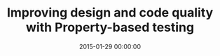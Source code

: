 ---
title: 'Improving design and code quality with Property-based testing'
description: 'Article in the Xprt Magazine #7.'
type: 'magazine article'
website: 'https://pages.xpirit.com/magazine2018-2'
date: 2015-01-29 00:00:00
featured_image: 'https://pages.xpirit.com/hs-fs/hubfs/cover%20image.jpg?width=595&name=cover%20image.jpg'
---